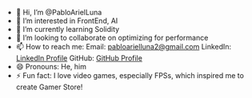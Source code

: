 - 👋 Hi, I’m @PabloArielLuna
- 👀 I’m interested in FrontEnd, AI
- 🌱 I’m currently learning Solidity
- 💞️ I’m looking to collaborate on optimizing for performance
- 📫 How to reach me:
   Email: pabloarielluna2@gmail.com
   LinkedIn: [LinkedIn Profile](https://www.linkedin.com/in/pablo-luna-b6a07517a/)
   GitHub: [GitHub Profile](https://github.com/PabloArielLuna)
- 😄 Pronouns: He, him
- ⚡ Fun fact: I love video games, especially FPSs, which inspired me to create Gamer Store!

<!---
PabloArielLuna/PabloArielLuna is a ✨ special ✨ repository because its `README.md` (this file) appears on your GitHub profile.
You can click the Preview link to take a look at your changes.
--->

